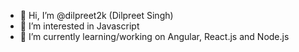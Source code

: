 - 👋 Hi, I’m @dilpreet2k (Dilpreet Singh)
- 👀 I’m interested in Javascript
- 🌱 I’m currently learning/working on Angular, React.js and Node.js

<!---
dilpreet2k/dilpreet2k is a ✨ special ✨ repository because its `README.md` (this file) appears on your GitHub profile.
You can click the Preview link to take a look at your changes.
--->
